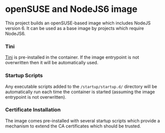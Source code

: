 # openSUSE and NodeJS6 image

This project builds an openSUSE-based image which includes NodeJS version 6. It can be used as a base image by projects which require NodeJS6.

### Tini
[Tini](https://github.com/krallin/tini) is pre-installed in the container.  If the image entrypoint is not overwritten then it will be automatically used.

### Startup Scripts
Any executable scripts added to the `/startup/startup.d/` directory will be automatically run each time the container is started (assuming the image entrypoint is not overwritten).

### Certificate Installation
The image comes pre-installed with several startup scripts which provide a mechanism to extend the CA certificates which should be trusted.
